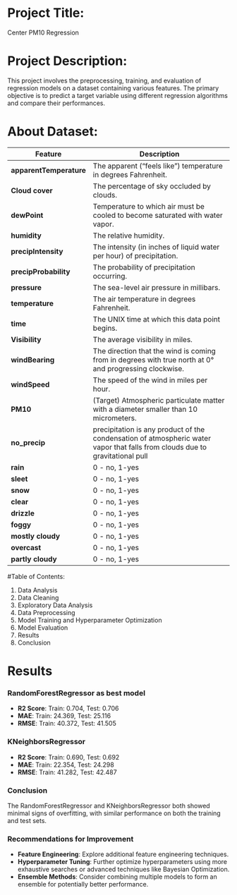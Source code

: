 # Project Title: 
Center PM10 Regression

# Project Description:
This project involves the preprocessing, training, and evaluation of regression models on a dataset containing various features.
The primary objective is to predict a target variable using different regression algorithms and compare their performances.

# About Dataset:

| Feature            | Description                                                                                 |
|--------------------|---------------------------------------------------------------------------------------------|
| **apparentTemperature** | The apparent (“feels like”) temperature in degrees Fahrenheit.                           |
| **Cloud cover**        | The percentage of sky occluded by clouds.                                                 |
| **dewPoint**           | Temperature to which air must be cooled to become saturated with water vapor.              |
| **humidity**           | The relative humidity.                                                                      |
| **precipIntensity**    | The intensity (in inches of liquid water per hour) of precipitation.                       |
| **precipProbability**  | The probability of precipitation occurring.                                                |
| **pressure**          | The sea-level air pressure in millibars.                                                    |
| **temperature**       | The air temperature in degrees Fahrenheit.                                                  |
| **time**              | The UNIX time at which this data point begins.                                              |
| **Visibility**        | The average visibility in miles.                                                            |
| **windBearing**       | The direction that the wind is coming from in degrees with true north at 0° and progressing clockwise. |
| **windSpeed**         | The speed of the wind in miles per hour.                                                    |
| **PM10**              | (Target) Atmospheric particulate matter with a diameter smaller than 10 micrometers.        |
|**no_precip**          | precipitation is any product of the condensation of atmospheric water vapor that falls from clouds due to gravitational pull|
|**rain**| 0 - no, 1-yes|
| **sleet**|0 - no, 1-yes|
|**snow**| 0 - no, 1-yes|
|**clear**| 0 - no, 1-yes|
|**drizzle**| 0 - no, 1-yes|
|**foggy**| 0 - no, 1-yes|
|**mostly cloudy**| 0 - no, 1-yes|
|**overcast**| 0 - no, 1-yes|
|**partly cloudy**| 0 - no, 1-yes|

#Table of Contents:
1. Data Analysis
2. Data Cleaning
3. Exploratory Data Analysis
4. Data Preprocessing
5. Model Training and Hyperparameter Optimization
6. Model Evaluation
7. Results
8. Conclusion


# Results
### RandomForestRegressor as best model
- **R2 Score**: Train: 0.704, Test: 0.706
- **MAE**: Train: 24.369, Test: 25.116
- **RMSE**: Train: 40.372, Test: 41.505

### KNeighborsRegressor
- **R2 Score**: Train: 0.690, Test: 0.692
- **MAE**: Train: 22.354, Test: 24.298
- **RMSE**: Train: 41.282, Test: 42.487

### Conclusion
The RandomForestRegressor and KNeighborsRegressor both showed minimal signs of overfitting, with similar performance on both the training and test sets. 

### Recommendations for Improvement
- **Feature Engineering**: Explore additional feature engineering techniques.
- **Hyperparameter Tuning**: Further optimize hyperparameters using more exhaustive searches or advanced techniques like Bayesian Optimization.
- **Ensemble Methods**: Consider combining multiple models to form an ensemble for potentially better performance.
